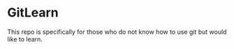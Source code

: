 # GitLearn
This repo is specifically for those who do not know how to use git but would like to learn.
